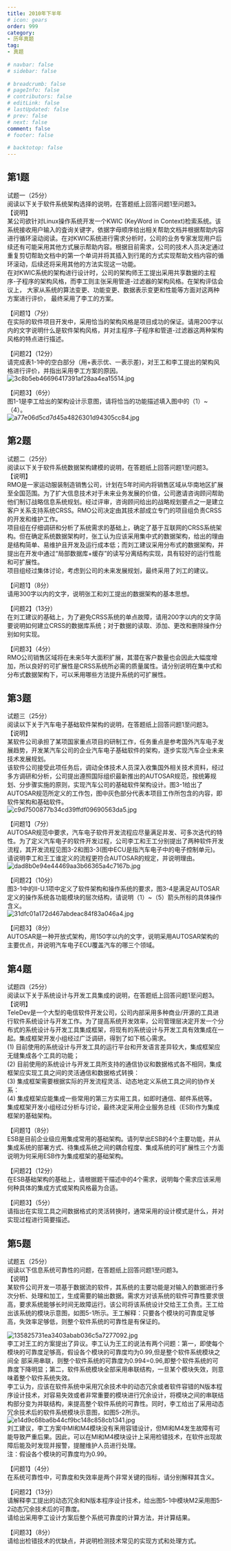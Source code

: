 ```yaml
---  
title: 2010年下半年  
# icon: gears  
order: 999  
category:  
- 历年真题  
tag:  
- 真题  
  
# navbar: false  
# sidebar: false  
  
# breadcrumb: false  
# pageInfo: false  
# contributors: false  
# editLink: false  
# lastUpdated: false  
# prev: false  
# next: false  
comment: false  
# footer: false  
  
# backtotop: false  
---  
```

## 第1题 ##

试题一（25分）  
阅读以下关于软件系统架构选择的说明，在答题纸上回答问题1至问题3。  
【说明】  
某公司欲针对Linux操作系统开发一个KWIC (KeyWord in Context)检索系统。该系统接收用户输入的査询关键字，依据字母顺序给出相关帮助文档并根据帮助内容进行循环滚动阅读。在对KWIC系统进行需求分析时，公司的业务专家发现用户后续还有可能采用其他方式展示帮助内容。根据目前需求，公司的技术人员决定通过重复剪切帮助文档中的第一个单词并将其插入到行尾的方式实现帮助文档内容的循环滚动，后续还将采用其他的方法实现这一功能。  
在对KWIC系统的架构进行设计时，公司的架构师王工提出采用共享数据的主程序-子程序的架构风格，而李工则主张采用管道-过滤器的架构风格。在架构评估会议上， 大家从系统的算法变更、功能变更、数据表示变更和性能等方面对这两种方案进行评价， 最终采用了李工的方案。  
  
【问题1】（7分）  
在实际的软件项目开发中，采用恰当的架构风格是项目成功的保证。请用200字以内的文字说明什么是软件架构风格，并对主程序-子程序和管道-过滤器这两种架构风格的特点进行描述。  
  
【问题2】（12分）  
请完成表1-1中的空白部分（用+表示优、一表示差)，对王工和李工提出的架构风格进行评价，并指出采用李工方案的原因。  
![3c8b5eb46696417391af28aa4ea15514.jpg][]  
  
【问题3】（6分）  
图1-1是李工给出的架构设计示意图，请将恰当的功能描述填入图中的（1）~（4）。  
![a77e06d5cd7d45a4826301d94305cc84.jpg][]  


## 第2题 ##

试题二（25分）  
阅读以下关于软件系统数据架构建模的说明，在答题纸上回答问题1至问题3。  
【说明】  
RMO是一家运动服装制造销售公司，计划在5年时间内将销售区域从华南地区扩展至全国范围。为了扩大信息技术对于未来业务发展的价值，公司邀请咨询顾问帮助他们制订战略信息系统规划。经过评审，咨询顾问给出的战略规划要点之一是建立客户关系支持系统CRSS。RMO公司决定由其技术部成立专门的项目组负责CRSS的开发和维护工作。  
项目组在仔细调研和分析了系统需求的基础上，确定了基于互联网的CRSS系统架构。但在确定系统数据架构时，张工认为应该采用集中式的数据架构，给出的理由是结构简单、易维护且开发及运行成本低；而刘工建议采用分布式的数据架构，并提出在开发中通过“局部数据库+缓存”的读写分离结构实现，具有较好的运行性能和可扩展性。  
项目组经过集体讨论，考虑到公司的未来发展规划，最终采用了刘工的建议。  
  
【问题1】（8分）  
请用300字以内的文字，说明张工和刘工提出的数据架构的基本思想。  
  
【问题2】（13分）  
在刘工建议的基础上，为了避免CRSS系统的单点故障，请用200字以内的文字简要说明如何建立CRSS的数据库系统；对于数据的读取、添加、更改和删除操作分别如何实现。  
  
【问题3】（4分）  
RMO公司销售区域将在未来5年大面积扩展，其潜在客户数量也会因此大幅度增加，所以良好的可扩展性是CRSS系统所必需的质量属性。请分别说明在集中式和分布式数据架构下，可以釆用哪些方法提升系统的可扩展性。  


## 第3题 ##

试题三（25分）  
阅读以下关于汽车电子基础软件架构的说明，在答题纸上回答问题1至问题3。  
【说明】  
某软件公司承担了某项国家重点项目的研制工作，任务重点是参考国外汽车电子发展趋势，开发某汽车公司的企业汽车电子基础软件的架构，逐步实现汽车企业未来技术发展规划。  
该软件公司接受此项任务后，调动全体技术人员深入收集国外相关技术资料，经过多方调研和分析，公司提出遵照国际组织最新推出的AUTOSAR规范，按统筹规划、分步骤实施的原则，实现汽车公司的基础软件架构设计。图3-1给出了 AUTOSAR规范所定义的工作包，图中灰色部分代表本项目工作所包含的内容，即软件架构和基础软件。  
![c9d7500877b34cd39ffdf09690563da5.jpg][]  
  
【问题1】（7分）  
AUTOSAR规范中要求，汽车电子软件开发流程应尽量满足并发、可多次迭代的特性。为了定义汽车电子的软件开发过程，公司李工和王工分别提出了两种软件开发流程，其开发流程见图3-2和图3-3(图中ECU是指汽车电子中的电子控制单元)。请说明李工和王工谁定义的流程更符合AUTOSAR的规定，并说明理由。  
![dad8b0e94e44469aa3b66365a4c7167b.jpg][]  
  
【问题2】（10分）  
图3-1中的II-U.1项中定义了软件架构和操作系统的要求，图3-4是满足AUTOSAR定义的操作系统各功能模块的层次结构，请说明（1）~（5）箭头所标的具体操作含义。  
![31dfc01a172d467abdeac84f83a046a4.jpg][]  
  
【问题3】（8分）  
AUTOSAR是一种开放式架构，用150字以内的文字，说明采用AUTOSAR架构的主要优点，并说明汽车电子ECU覆盖汽车的哪三个领域。  


## 第4题 ##

试题四（25分）  
阅读以下关于系统设计与开发工具集成的说明，在答题纸上回答问题1至问题3。  
【说明】  
TeleDev是一个大型的电信软件开发公司，公司内部采用多种商业/开源的工具进行软件系统设计与开发工作。为了提高系统开发效率，公司管理层决定开发一个分布式的系统设计与开发工具集成框架，将现有的系统设计与开发工具有效集成在一起。集成框架开发小组经过广泛调研，得到了如下核心需求。  
(1) 目前使用的系统设计与开发工具的运行平台和开发语言差异较大，集成框架应无缝集成各个工具的功能；  
(2) 目前使用的系统设计与开发工具所支持的通信协议和数据格式各不相同，集成框架应实现工具之间的灵活通信和数据格式转换：  
(3) 集成框架需要根据实际的开发流程灵活、动态地定义系统工具之间的协作关系：  
(4) 集成框架应能集成一些常用的第三方实用工具，如即时通信、邮件系统等。  
集成框架开发小组经过分析与讨论，最终决定采用企业服务总线（ESB)作为集成框架的基础架构。  
  
【问题1】（8分）  
ESB是目前企业级应用集成常用的基础架构。请列举出ESB的4个主要功能，并从集成系统的部署方式、待集成系统之间的耦合程度、集成系统的可扩展性三个方面说明为何采用ESB作为集成框架的基础架构。  
  
【问题2】（12分）  
在ESB基础架构的基础上，请根据题干描述中的4个需求，说明每个需求应该采用何种具体的集成方式或架构风格最为合适。  
  
【问题3】（5分）  
请指出在实现工具之间数据格式的灵活转换时，通常采用的设计模式是什么，并对实现过程进行简要描述。  


## 第5题 ##

试题五（25分）  
阅读以下信息系统可靠性的问题，在答题纸上回答问题1至问题3。  
【说明】  
某软件公司开发一项基于数据流的软件，其系统的主要功能是对输入的数据进行多次分析、处理和加工，生成需要的输出数据。需求方对该系统的软件可靠性要求很高，要求系统能够长时间无故障运行。该公司将该系统设计交给王工负责。王工给出该系统的模块示意图，如图5-1所示。王工解释：只要各个模块的可靠度足够高，失效率足够低，则整个软件系统的可靠性是有保证的。  
  
![135825731ea3403abab036c5a7277092.jpg][]  
李工对王工的方案提出了异议。李工认为王工的说法有两个问题：第一，即使每个模块的可靠度足够高，假设各个模块的可靠度均为0.99,但是整个软件系统模块之间全 部采用串联，则整个软件系统的可靠度为0.994=0.96,即整个软件系统的可靠度下降明显；第二，软件系统模块全部采用串联结构，一旦某个模块失效，则意味着整个软件系统失效。  
李工认为，应该在软件系统中采用冗余技术中的动态冗余或者软件容错的N版本程序设计技术，对容易失效或者非常重要的模块进行冗余设计，将模块之间的串联结构部分变为并联结构，来提高整个软件系统的可靠性。同时，李工给出了采用动态冗余技术后的软件系统模块示意图，如图5-2所示。  
![e14d9c68ba6b44cf9bc148c858cb1341.jpg][]  
刘工建议，李工方案中Ml和M4模块没有釆用容错设计，但Ml和M4发生故障有可能导致严重后果。因此，可以在Ml和M4模块设计上采用检错技术，在软件出现故障后能及时发现并报警，提醒维护人员进行处理。  
注：假设各个模块的可靠度均为0.99。  
  
【问题1】（4分）  
在系统可靠性中，可靠度和失效率是两个非常关键的指标，请分别解释其含义。  
  
【问题2】（13分）  
请解释李工提出的动态冗余和N版本程序设计技术，给出图5-1中模块M2采用图5-2动态冗余技术后的可靠度。  
请给出采用李工设计方案后整个系统可靠度的计算方法，并计算结果。  
  
【问题3】（8分）  
请给出检错技术的优缺点，并说明检测技术常见的实现方式和处理方式。  



[3c8b5eb46696417391af28aa4ea15514.jpg]: https://www.xkxxkx.cn/file/exam/software/系统架构设计师/案例/第1题/3c8b5eb46696417391af28aa4ea15514.jpg
[a77e06d5cd7d45a4826301d94305cc84.jpg]: https://www.xkxxkx.cn/file/exam/software/系统架构设计师/案例/第1题/a77e06d5cd7d45a4826301d94305cc84.jpg
[c9d7500877b34cd39ffdf09690563da5.jpg]: https://www.xkxxkx.cn/file/exam/software/系统架构设计师/案例/第3题/c9d7500877b34cd39ffdf09690563da5.jpg
[dad8b0e94e44469aa3b66365a4c7167b.jpg]: https://www.xkxxkx.cn/file/exam/software/系统架构设计师/案例/第3题/dad8b0e94e44469aa3b66365a4c7167b.jpg
[31dfc01a172d467abdeac84f83a046a4.jpg]: https://www.xkxxkx.cn/file/exam/software/系统架构设计师/案例/第3题/31dfc01a172d467abdeac84f83a046a4.jpg
[135825731ea3403abab036c5a7277092.jpg]: https://www.xkxxkx.cn/file/exam/software/系统架构设计师/案例/第5题/135825731ea3403abab036c5a7277092.jpg
[e14d9c68ba6b44cf9bc148c858cb1341.jpg]: https://www.xkxxkx.cn/file/exam/software/系统架构设计师/案例/第5题/e14d9c68ba6b44cf9bc148c858cb1341.jpg
